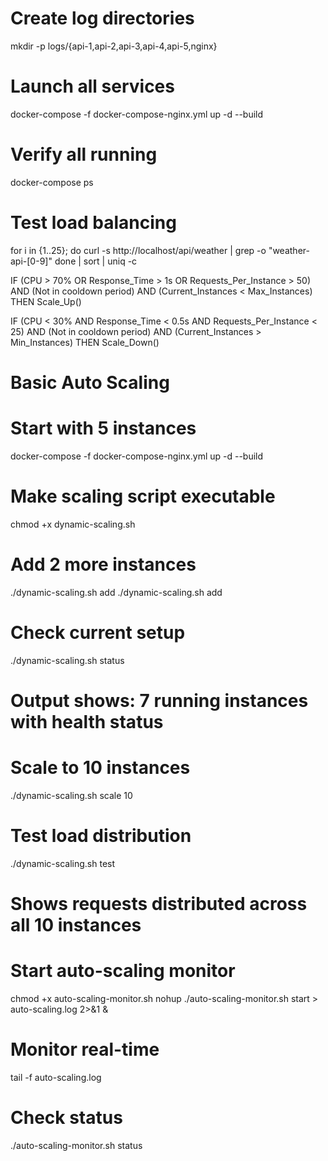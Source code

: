 # Create log directories
mkdir -p logs/{api-1,api-2,api-3,api-4,api-5,nginx}

# Launch all services
docker-compose -f docker-compose-nginx.yml up -d --build

# Verify all running
docker-compose ps

# Test load balancing
for i in {1..25}; do
  curl -s http://localhost/api/weather | grep -o "weather-api-[0-9]"
done | sort | uniq -c


IF (CPU > 70% OR Response_Time > 1s OR Requests_Per_Instance > 50)
   AND (Not in cooldown period)
   AND (Current_Instances < Max_Instances)
THEN Scale_Up()

IF (CPU < 30% AND Response_Time < 0.5s AND Requests_Per_Instance < 25)
   AND (Not in cooldown period) 
   AND (Current_Instances > Min_Instances)
THEN Scale_Down()

# Basic Auto Scaling
# Start with 5 instances
docker-compose -f docker-compose-nginx.yml up -d --build

# Make scaling script executable
chmod +x dynamic-scaling.sh

# Add 2 more instances
./dynamic-scaling.sh add
./dynamic-scaling.sh add

# Check current setup
./dynamic-scaling.sh status
# Output shows: 7 running instances with health status

# Scale to 10 instances
./dynamic-scaling.sh scale 10

# Test load distribution
./dynamic-scaling.sh test
# Shows requests distributed across all 10 instances

# Start auto-scaling monitor
chmod +x auto-scaling-monitor.sh
nohup ./auto-scaling-monitor.sh start > auto-scaling.log 2>&1 &

# Monitor real-time
tail -f auto-scaling.log

# Check status
./auto-scaling-monitor.sh status

